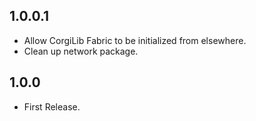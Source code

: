 ## 1.0.0.1
* Allow CorgiLib Fabric to be initialized from elsewhere.
* Clean up network package.

## 1.0.0
* First Release.